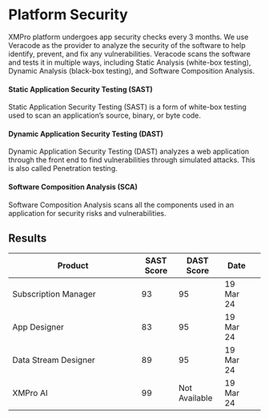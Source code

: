 # Platform Security

XMPro platform undergoes app security checks every 3 months. We use Veracode as the provider to analyze the security of the software to help identify, prevent, and fix any vulnerabilities. Veracode scans the software and tests it in multiple ways, including Static Analysis (white-box testing), Dynamic Analysis (black-box testing), and Software Composition Analysis.&#x20;

#### Static Application Security Testing (SAST)

Static Application Security Testing (SAST) is a form of white-box testing used to scan an application’s source, binary, or byte code.

#### Dynamic Application Security Testing (DAST)

Dynamic Application Security Testing (DAST) analyzes a web application through the front end to find vulnerabilities through simulated attacks. This is also called Penetration testing.

#### Software Composition Analysis (SCA)

Software Composition Analysis scans all the components used in an application for security risks and vulnerabilities.

## Results

<table><thead><tr><th width="242">Product</th><th data-type="number">SAST Score</th><th>DAST Score</th><th>Date</th><th data-hidden></th></tr></thead><tbody><tr><td>Subscription Manager</td><td>93</td><td>95</td><td>19 Mar 24</td><td></td></tr><tr><td>App Designer</td><td>83</td><td>95</td><td>19 Mar 24</td><td></td></tr><tr><td>Data Stream Designer</td><td>89</td><td>95</td><td>19 Mar 24</td><td></td></tr><tr><td>XMPro AI</td><td>99</td><td>Not Available</td><td>19 Mar 24</td><td></td></tr></tbody></table>
